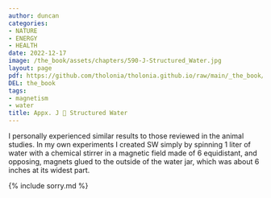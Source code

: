 ```yaml
---
author: duncan
categories:
- NATURE
- ENERGY
- HEALTH
date: 2022-12-17
image: /the_book/assets/chapters/590-J-Structured_Water.jpg
layout: page
pdf: https://github.com/tholonia/tholonia.github.io/raw/main/_the_book/assets/chapters/590-J-Structured_Water.pdf
DEL: the_book
tags:
- magnetism
- water
title: Appx. J 📜 Structured Water
---
```


I personally experienced similar results to those reviewed in the animal studies.  In my own experiments I created SW simply by spinning 1 liter of water with a chemical stirrer in a magnetic field made of 6 equidistant, and opposing, magnets glued to the outside of the water jar, which was about 6 inches at its widest part.  

<!--more-->

{% include sorry.md %}